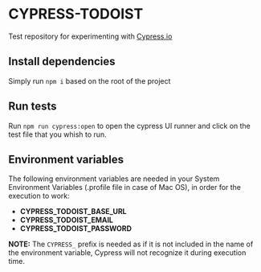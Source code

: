 # CYPRESS-TODOIST

Test repository for experimenting with [Cypress.io](https://docs.cypress.io/)

## Install dependencies

Simply run `npm i` based on the root of the project

## Run tests

Run `npm run cypress:open` to open the cypress UI runner and click on the test file that you whish to run.

## Environment variables

The following environment variables are needed in your System Environment Variables (.profile file in case of Mac OS), in order for the execution to work:

- **CYPRESS_TODOIST_BASE_URL**
- **CYPRESS_TODOIST_EMAIL**
- **CYPRESS_TODOIST_PASSWORD**

**NOTE:** The `CYPRESS_` prefix is needed as if it is not included in the name of the environment variable, Cypress will not recognize it during execution time.